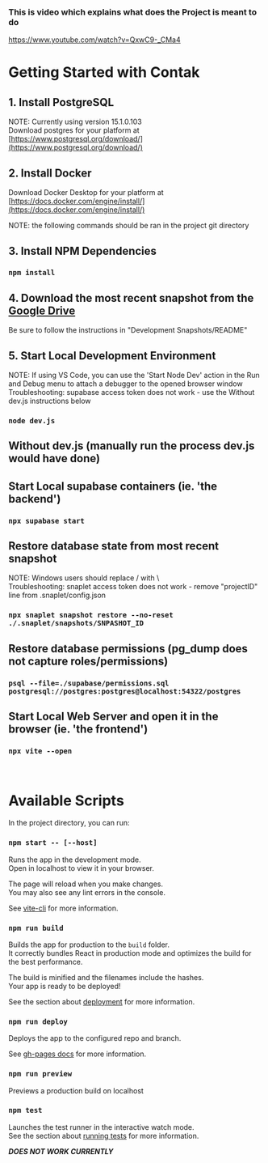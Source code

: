 ### This is video which explains what does the Project is meant to do ####
https://www.youtube.com/watch?v=QxwC9-_CMa4

# Getting Started with Contak

## 1. Install PostgreSQL
NOTE: Currently using version 15.1.0.103
<br>
Download postgres for your platform at [https://www.postgresql.org/download/](https://www.postgresql.org/download/)

## 2. Install Docker

Download Docker Desktop for your platform at [https://docs.docker.com/engine/install/](https://docs.docker.com/engine/install/)

NOTE: the following commands should be ran in the project git directory
## 3. Install NPM Dependencies

### `npm install`

## 4. Download the most recent snapshot from the [Google Drive](https://drive.google.com/drive/folders/1qPBcYSMn-wFF5MfYE8ibuoCdjmojQCwV?usp=sharing)

Be sure to follow the instructions in "Development Snapshots/README" 

## 5. Start Local Development Environment

NOTE: If using VS Code, you can use the 'Start Node Dev' action in the Run and Debug menu to 
attach a debugger to the opened browser window
<br>
Troubleshooting: supabase access token does not work - use the Without dev.js instructions below
### `node dev.js`

## Without dev.js (manually run the process dev.js would have done)

## Start Local supabase containers (ie. 'the backend')
### `npx supabase start`

## Restore database state from most recent snapshot
NOTE: Windows users should replace / with \\
<br>
Troubleshooting: snaplet access token does not work - remove "projectID" line from .snaplet/config.json
### `npx snaplet snapshot restore --no-reset ./.snaplet/snapshots/SNPASHOT_ID`

## Restore database permissions (pg_dump does not capture roles/permissions)
### `psql --file=./supabase/permissions.sql postgresql://postgres:postgres@localhost:54322/postgres`

## Start Local Web Server and open it in the browser (ie. 'the frontend')
### `npx vite --open`

<br>

# Available Scripts

In the project directory, you can run:

### `npm start -- [--host]`

Runs the app in the development mode.\
Open in localhost to view it in your browser.

The page will reload when you make changes.\
You may also see any lint errors in the console.

See [vite-cli](https://vitejs.dev/guide/cli.html) for more information.


### `npm run build`

Builds the app for production to the `build` folder.\
It correctly bundles React in production mode and optimizes the build for the best performance.

The build is minified and the filenames include the hashes.\
Your app is ready to be deployed!

See the section about [deployment](https://facebook.github.io/create-react-app/docs/deployment) for more information.


### `npm run deploy`

Deploys the app to the configured repo and branch.

See [gh-pages docs](https://github.com/gitname/react-gh-pages#deploying-a-react-app-to-github-pages) for more information.

### `npm run preview`

Previews a production build on localhost


### `npm test`

Launches the test runner in the interactive watch mode.\
See the section about [running tests](https://facebook.github.io/create-react-app/docs/running-tests) for more information.

***DOES NOT WORK CURRENTLY***



